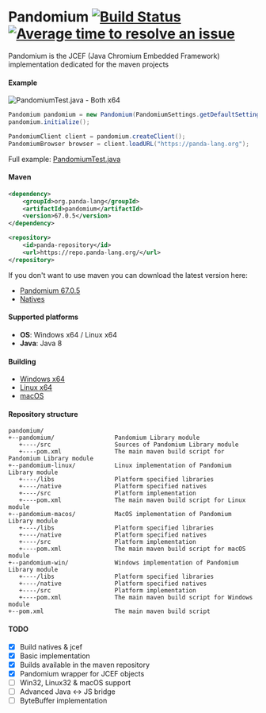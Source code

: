 # Pandomium [![Build Status](https://travis-ci.org/dzikoysk/Pandomium.svg?branch=master)](https://travis-ci.org/Panda-Programming-Language/Pandomium) [![Average time to resolve an issue](http://isitmaintained.com/badge/resolution/dzikoysk/Pandomium.svg)](http://isitmaintained.com/project/dzikoysk/Pandomium "Average time to resolve an issue")
Pandomium is the JCEF (Java Chromium Embedded Framework) implementation dedicated for the maven projects 

#### Example
<!-- ![PandomiumTest.java - Windows x64](https://panda-lang.org/screenshot/5d8KeBJg.png) -->
<!-- ![PandomiumTest.java - Linux x64](https://panda-lang.org/screenshot/5E5ZgE9A.png) -->
<!-- ![PandomiumTest.java - Linux x64](https://panda-lang.org/screenshot/bZwbEGmm.png) -->
![PandomiumTest.java - Both x64](https://pandomium.panda-lang.org/github/preview-both.png)

```java
Pandomium pandomium = new Pandomium(PandomiumSettings.getDefaultSettings());
pandomium.initialize();

PandomiumClient client = pandomium.createClient();
PandomiumBrowser browser = client.loadURL("https://panda-lang.org");
```
Full example: [PandomiumTest.java](https://github.com/dzikoysk/Pandomium/blob/master/pandomium/src/test/java/org/panda_lang/pandomium/PandomiumTest.java)

#### Maven
```xml
<dependency>
    <groupId>org.panda-lang</groupId>
    <artifactId>pandomium</artifactId>
    <version>67.0.5</version>
</dependency>
```
```xml
<repository>
    <id>panda-repository</id>
    <url>https://repo.panda-lang.org/</url>
</repository>
```

If you don't want to use maven you can download the latest version here: 
* [Pandomium 67.0.5](https://repo.panda-lang.org/org/panda-lang/pandomium/67.0.5/pandomium-67.0.5.jar)
* [Natives](https://pandomium.panda-lang.org/download/natives/)

#### Supported platforms
* **OS**: Windows x64 / Linux x64
* **Java**: Java 8

#### Building
* [Windows x64](https://github.com/dzikoysk/Pandomium/wiki/Windows-x64-Build)
* [Linux x64](https://github.com/dzikoysk/Pandomium/wiki/Linux-x64-Build)
* [macOS](https://github.com/dzikoysk/Pandomium/wiki/macOS-Build)

#### Repository structure
```
pandomium/
+--pandomium/                 Pandomium Library module
   +----/src                  Sources of Pandomium Library module
   +----pom.xml               The main maven build script for Pandomium Library module
+--pandomium-linux/           Linux implementation of Pandomium Library module
   +----/libs                 Platform specified libraries
   +----/native               Platform specified natives
   +----/src                  Platform implementation
   +----pom.xml               The main maven build script for Linux module
+--pandomium-macos/           MacOS implementation of Pandomium Library module
   +----/libs                 Platform specified libraries
   +----/native               Platform specified natives
   +----/src                  Platform implementation
   +----pom.xml               The main maven build script for macOS module
+--pandomium-win/             Windows implementation of Pandomium Library module
   +----/libs                 Platform specified libraries
   +----/native               Platform specified natives
   +----/src                  Platform implementation
   +----pom.xml               The main maven build script for Windows module
+--pom.xml                    The main maven build script
```

#### TODO
* [x] Build natives & jcef
* [x] Basic implementation
* [x] Builds available in the maven repository
* [x] Pandomium wrapper for JCEF objects
* [ ] Win32, Linux32 & macOS support
* [ ] Advanced Java <-> JS bridge
* [ ] ByteBuffer implementation
